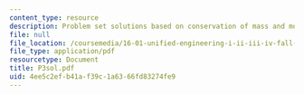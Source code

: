 ```yaml
---
content_type: resource
description: Problem set solutions based on conservation of mass and momentum.
file: null
file_location: /coursemedia/16-01-unified-engineering-i-ii-iii-iv-fall-2005-spring-2006/4ee5c2efb41af39c1a6366fd83274fe9_P3sol.pdf
file_type: application/pdf
resourcetype: Document
title: P3sol.pdf
uid: 4ee5c2ef-b41a-f39c-1a63-66fd83274fe9
---
```

